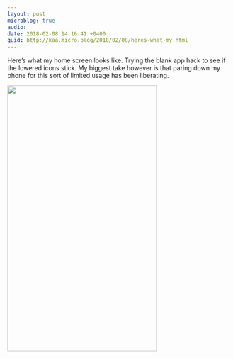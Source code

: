 ```yaml
---
layout: post
microblog: true
audio: 
date: 2018-02-08 14:16:41 +0400
guid: http://kaa.micro.blog/2018/02/08/heres-what-my.html
---
```

Here’s what my home screen looks like. Trying the blank app hack to see if the lowered icons stick. My biggest take however is that paring down my phone for this sort of limited usage has been liberating.

<img src="https://www.kaa.bz/uploads/2018/d01d15459e.jpg" width="337" height="600" />
